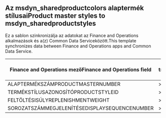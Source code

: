 ## <a name="product-master-styles-to-msdyn_sharedproductstyles"></a><span data-ttu-id="5f337-101">Az msdyn_sharedproductcolors alaptermék stílusai</span><span class="sxs-lookup"><span data-stu-id="5f337-101">Product master styles to msdyn_sharedproductstyles</span></span>

<span data-ttu-id="5f337-102">Ez a sablon szinkronizálja az adatokat az Finance and Operations alkalmazások és a(z) Common Data Serviceközött.</span><span class="sxs-lookup"><span data-stu-id="5f337-102">This template synchronizes data between Finance and Operations apps and Common Data Service.</span></span>

<span data-ttu-id="5f337-103">Finance and Operations mező</span><span class="sxs-lookup"><span data-stu-id="5f337-103">Finance and Operations field</span></span> | <span data-ttu-id="5f337-104">Térkép típusa</span><span class="sxs-lookup"><span data-stu-id="5f337-104">Map type</span></span> | <span data-ttu-id="5f337-105">Egyéb Dynamics 365 mező</span><span class="sxs-lookup"><span data-stu-id="5f337-105">Other Dynamics 365 field</span></span> | <span data-ttu-id="5f337-106">Alapértelmezett érték</span><span class="sxs-lookup"><span data-stu-id="5f337-106">Default value</span></span>
---|---|---|---
<span data-ttu-id="5f337-107">ALAPTERMÉKSZÁM</span><span class="sxs-lookup"><span data-stu-id="5f337-107">PRODUCTMASTERNUMBER</span></span> | >> | <span data-ttu-id="5f337-108">msdyn_globalproduct.msdyn_productnumber</span><span class="sxs-lookup"><span data-stu-id="5f337-108">msdyn_globalproduct.msdyn_productnumber</span></span> | 
<span data-ttu-id="5f337-109">TERMÉKSTÍLUSAZONOSÍTÓ</span><span class="sxs-lookup"><span data-stu-id="5f337-109">PRODUCTSTYLEID</span></span> | >> | <span data-ttu-id="5f337-110">msdyn_productstyle.msdyn_productstyle</span><span class="sxs-lookup"><span data-stu-id="5f337-110">msdyn_productstyle.msdyn_productstyle</span></span> | 
<span data-ttu-id="5f337-111">FELTÖLTÉSISÚLY</span><span class="sxs-lookup"><span data-stu-id="5f337-111">REPLENISHMENTWEIGHT</span></span> | >> | <span data-ttu-id="5f337-112">msdyn_replenishmentweight</span><span class="sxs-lookup"><span data-stu-id="5f337-112">msdyn_replenishmentweight</span></span> | 
<span data-ttu-id="5f337-113">SOROZATSZÁMMEGJELENÍTÉSE</span><span class="sxs-lookup"><span data-stu-id="5f337-113">DISPLAYSEQUENCENUMBER</span></span> | >> | <span data-ttu-id="5f337-114">msdyn_displaysequencenumber</span><span class="sxs-lookup"><span data-stu-id="5f337-114">msdyn_displaysequencenumber</span></span> | 

